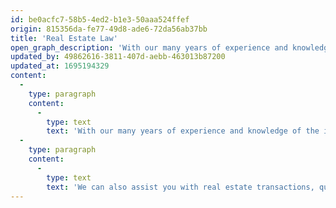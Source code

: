 ```yaml
---
id: be0acfc7-58b5-4ed2-b1e3-50aaa524ffef
origin: 815356da-fe77-49d8-ade6-72da56ab37bb
title: 'Real Estate Law'
open_graph_description: 'With our many years of experience and knowledge of the industry, we support all parties involved in construction (building owners, planners such as engineering and architectural offices as well as construction managers, general contractors, and other entrepreneurs) in all legal questions relating to planning and construction. Our focus is on private construction law. In particular, you will receive support in the event of disruptions to the construction process, construction defects and warranty claims or fee disputes as well as in connection with construction liens. We are very familiar with the relevant standards and contractual bases, in particular SIA, KBOB and NPK.'
updated_by: 49862616-3811-407d-aebb-463013b87200
updated_at: 1695194329
content:
  -
    type: paragraph
    content:
      -
        type: text
        text: 'With our many years of experience and knowledge of the industry, we support all parties involved in construction (building owners, planners such as engineering and architectural offices as well as construction managers, general contractors, and other entrepreneurs) in all legal questions relating to planning and construction. Our focus is on private construction law. In particular, you will receive support in the event of disruptions to the construction process, construction defects and warranty claims or fee disputes as well as in connection with construction liens. We are very familiar with the relevant standards and contractual bases, in particular SIA, KBOB and NPK.'
  -
    type: paragraph
    content:
      -
        type: text
        text: 'We can also assist you with real estate transactions, questions about condominium ownership or the acquisition of real estate by foreigners.'
---
```

